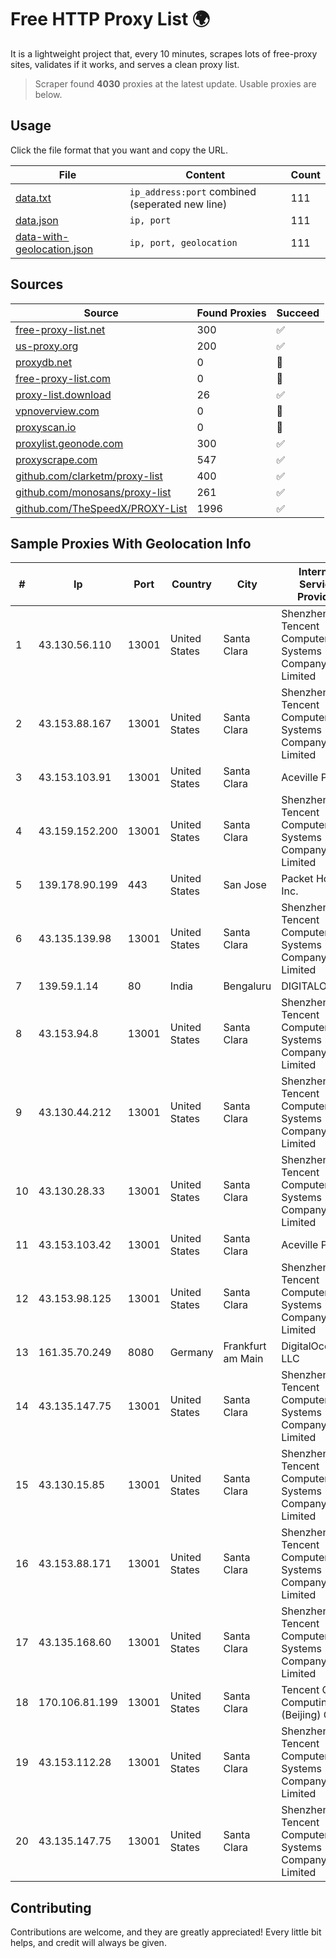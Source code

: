 
# Free HTTP Proxy List 🌍

It is a lightweight project that, every 10 minutes, scrapes lots of free-proxy sites, validates if it works, and serves a clean proxy list.


> Scraper found **4030** proxies at the latest update. Usable proxies are below.

## Usage

Click the file format that you want and copy the URL.


|File|Content|Count|
|----|-------|-----|
|[data.txt](https://raw.githubusercontent.com/themiralay/Proxy-List-World/master/data.txt)|`ip_address:port` combined (seperated new line)|111|
|[data.json](https://raw.githubusercontent.com/themiralay/Proxy-List-World/master/data.json)|`ip, port`|111|
|[data-with-geolocation.json](https://raw.githubusercontent.com/themiralay/Proxy-List-World/master/data-with-geolocation.json)|`ip, port, geolocation`|111|

## Sources

|Source|Found Proxies|Succeed|
|------|-------------|-------|
|[free-proxy-list.net](https://free-proxy-list.net)|300|✅|
|[us-proxy.org](https://www.us-proxy.org)|200|✅|
|[proxydb.net](http://proxydb.net)|0|🚫|
|[free-proxy-list.com](https://free-proxy-list.com/?page=&port=&type%5B%5D=http&type%5B%5D=https&up_time=0&search=Search)|0|🚫|
|[proxy-list.download](https://www.proxy-list.download/HTTP)|26|✅|
|[vpnoverview.com](https://vpnoverview.com/privacy/anonymous-browsing/free-proxy-servers)|0|🚫|
|[proxyscan.io](https://www.proxyscan.io)|0|🚫|
|[proxylist.geonode.com](https://proxylist.geonode.com/api/proxy-list?limit=300&page=1&sort_by=lastChecked&sort_type=desc&protocols=http,https)|300|✅|
|[proxyscrape.com](https://api.proxyscrape.com/v2/?request=displayproxies&protocol=http&timeout=10000&country=all&ssl=all&anonymity=all)|547|✅|
|[github.com/clarketm/proxy-list](https://raw.githubusercontent.com/clarketm/proxy-list/master/proxy-list-raw.txt)|400|✅|
|[github.com/monosans/proxy-list](https://raw.githubusercontent.com/monosans/proxy-list/main/proxies/http.txt)|261|✅|
|[github.com/TheSpeedX/PROXY-List](https://raw.githubusercontent.com/TheSpeedX/PROXY-List/master/http.txt)|1996|✅|


## Sample Proxies With Geolocation Info

|#|Ip|Port|Country|City|Internet Service Provider|
|-|--|----|-------|----|-------------------------|
|1|43.130.56.110|13001|United States|Santa Clara|Shenzhen Tencent Computer Systems Company Limited|
|2|43.153.88.167|13001|United States|Santa Clara|Shenzhen Tencent Computer Systems Company Limited|
|3|43.153.103.91|13001|United States|Santa Clara|Aceville Pte.ltd|
|4|43.159.152.200|13001|United States|Santa Clara|Shenzhen Tencent Computer Systems Company Limited|
|5|139.178.90.199|443|United States|San Jose|Packet Host, Inc.|
|6|43.135.139.98|13001|United States|Santa Clara|Shenzhen Tencent Computer Systems Company Limited|
|7|139.59.1.14|80|India|Bengaluru|DIGITALOCEAN|
|8|43.153.94.8|13001|United States|Santa Clara|Shenzhen Tencent Computer Systems Company Limited|
|9|43.130.44.212|13001|United States|Santa Clara|Shenzhen Tencent Computer Systems Company Limited|
|10|43.130.28.33|13001|United States|Santa Clara|Shenzhen Tencent Computer Systems Company Limited|
|11|43.153.103.42|13001|United States|Santa Clara|Aceville Pte.ltd|
|12|43.153.98.125|13001|United States|Santa Clara|Shenzhen Tencent Computer Systems Company Limited|
|13|161.35.70.249|8080|Germany|Frankfurt am Main|DigitalOcean, LLC|
|14|43.135.147.75|13001|United States|Santa Clara|Shenzhen Tencent Computer Systems Company Limited|
|15|43.130.15.85|13001|United States|Santa Clara|Shenzhen Tencent Computer Systems Company Limited|
|16|43.153.88.171|13001|United States|Santa Clara|Shenzhen Tencent Computer Systems Company Limited|
|17|43.135.168.60|13001|United States|Santa Clara|Shenzhen Tencent Computer Systems Company Limited|
|18|170.106.81.199|13001|United States|Santa Clara|Tencent Cloud Computing (Beijing) Co|
|19|43.153.112.28|13001|United States|Santa Clara|Shenzhen Tencent Computer Systems Company Limited|
|20|43.135.147.75|13001|United States|Santa Clara|Shenzhen Tencent Computer Systems Company Limited|



## Contributing

Contributions are welcome, and they are greatly appreciated! Every
little bit helps, and credit will always be given.

